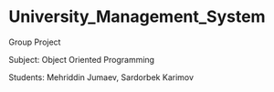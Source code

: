 # University_Management_System
Group Project

Subject: Object Oriented Programming


Students: Mehriddin Jumaev, Sardorbek Karimov
